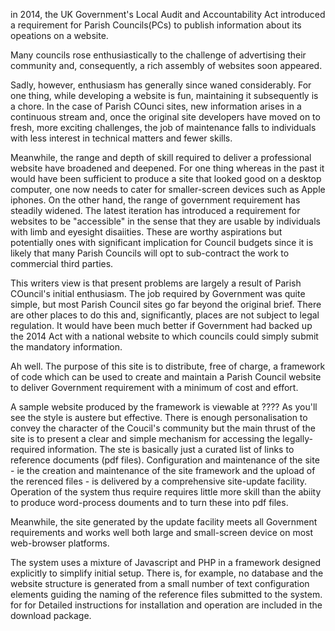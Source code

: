 in 2014, the  UK Government's Local Audit and Accountability Act introduced a requirement for Parish Councils(PCs) to publish information about its opeations on a
website. 

Many councils rose enthusiastically to the challenge of advertising their community and, consequently, a rich assembly of websites soon appeared.

Sadly, however, enthusiasm has generally since waned considerably. For one thing, while developing a website is fun, maintaining it subsequently is a chore. In the case of Parish COunci sites, new information arises in a continuous stream and, once the original site developers have moved on to fresh, more exciting challenges, the job of maintenance falls to individuals with less interest in technical matters and fewer skills.

Meanwhile, the range and depth of skill required to deliver a professional website have broadened and deepened. For one thing whereas in the past it would have been sufficient to produce a site that looked good on a desktop computer, one now needs to cater for smaller-screen devices such as Apple iphones. On the other hand, the range of government requirement has steadily widened. The latest iteration has introduced a requirement for websites to be "accessible" in the sense that they are usable by individuals with limb and eyesight disaiities. These are worthy aspirations but potentially ones with significant implication for Council budgets since it is likely that many Parish Councils will opt to sub-contract the work to commercial third parties.

This writers view is that present problems are largely a result of Parish COuncil's initial enthusiasm. The job required by Government was quite simple, but most Parish Council sites go far beyond the original brief. There are other places to do this and, significantly, places are not subject to legal regulation. It would have been much better if Government had backed up the 2014 Act with a national website to which councils could simply submit the mandatory information.

Ah well. The purpose of this site is to distribute, free of charge, a framework of code which can be used to create and maintain a Parish Council website to deliver Government requirement with a minimum of cost and effort.

A sample website produced by the framework is viewable at ???? As you'll see the style is austere but effective. There is enough personalisation to convey the character of the Coucil's community but the main thrust of the site is to present a clear and simple mechanism for accessing the legally-required information. The ste is basically just a curated list of links to reference documents (pdf files). Configuration and maintenance of the site - ie the creation and maintenance of the site framework and the upload of the rerenced files - is delivered by a comprehensive site-update facility. Operation of the system thus require requires little more skill than the abiity to produce word-process douments and to turn these into pdf files. 

Meanwhile, the site generated by the update facility meets all Government requirements and works well both large and small-screen device on most web-browser platforms.

The system uses a mixture of Javascript and PHP in a framework designed explicitly to simplify initial setup. There is, for example, no database and the website structure is generated from a small number of text configuration elements guiding the naming of the reference files submitted to the system. for for  Detailed instructions for installation and operation are included in the download package. 




